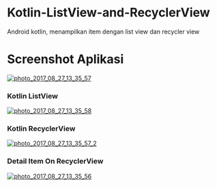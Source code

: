 # Kotlin-ListView-and-RecyclerView
Android kotlin, menampilkan item dengan list view dan recycler view

<h1>Screenshot Aplikasi</h1>
<a href="https://ibb.co/dnn1bk"><img src="https://preview.ibb.co/eS5XhQ/photo_2017_08_27_13_35_57.jpg" alt="photo_2017_08_27_13_35_57" border="0"></a>
<h3>Kotlin ListView</h3>
<a href="https://ibb.co/dck9U5"><img src="https://preview.ibb.co/h7pshQ/photo_2017_08_27_13_35_58.jpg" alt="photo_2017_08_27_13_35_58" border="0"></a>
<h3>Kotlin RecyclerView</h3>
<a href="https://ibb.co/ef1SGk"><img src="https://preview.ibb.co/j46uwk/photo_2017_08_27_13_35_57_2.jpg" alt="photo_2017_08_27_13_35_57_2" border="0"></a>
<h3>Detail Item On RecyclerView</h3>
<a href="https://ibb.co/cHXOp5"><img src="https://preview.ibb.co/iTvb95/photo_2017_08_27_13_35_56.jpg" alt="photo_2017_08_27_13_35_56" border="0"></a>
